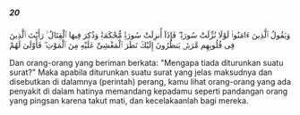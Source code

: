##### 20

<span class="ayah">وَيَقُولُ ٱلَّذِينَ ءَامَنُوا۟ لَوْلَا نُزِّلَتْ سُورَةٌۭ ۖ فَإِذَآ أُنزِلَتْ سُورَةٌۭ مُّحْكَمَةٌۭ وَذُكِرَ فِيهَا ٱلْقِتَالُ ۙ رَأَيْتَ ٱلَّذِينَ فِى قُلُوبِهِم مَّرَضٌۭ يَنظُرُونَ إِلَيْكَ نَظَرَ ٱلْمَغْشِىِّ عَلَيْهِ مِنَ ٱلْمَوْتِ ۖ فَأَوْلَىٰ لَهُمْ</span>

<span class="ayah_translation">Dan orang-orang yang beriman berkata: "Mengapa tiada diturunkan suatu surat?" Maka apabila diturunkan suatu surat yang jelas maksudnya dan disebutkan di dalamnya (perintah) perang, kamu lihat orang-orang yang ada penyakit di dalam hatinya memandang kepadamu seperti pandangan orang yang pingsan karena takut mati, dan kecelakaanlah bagi mereka.</span>
